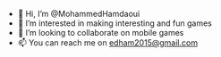 - 👋 Hi, I’m @MohammedHamdaoui
- 👀 I’m interested in making interesting and fun games
- 💞️ I’m looking to collaborate on mobile games
- 📫 You can reach me on edham2015@gmail.com

<!---
MohammedHamdaoui/MohammedHamdaoui is a ✨ special ✨ repository because its `README.md` (this file) appears on your GitHub profile.
You can click the Preview link to take a look at your changes.
--->

